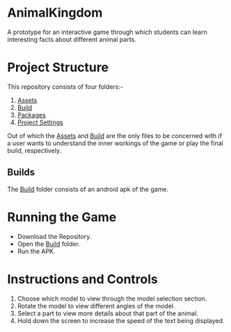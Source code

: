 # AnimalKingdom
A prototype for an interactive game through which students can learn interesting facts about different animal parts.

# Project Structure
This repository consists of four folders:- 

1. [Assets](Assets)
2. [Build](Build)
3. [Packages](Packages)
4. [Project Settings](ProjectSettings)

Out of which the [Assets](Assets) and [Build](Build) are the only files to be concerned with if a user wants to understand the inner workings of the game or play the final build, respectively.

## Builds
The [Build](Build) folder consists of an android apk of the game.

# Running the Game

- Download the Repository.
- Open the [Build](Build) folder.
- Run the APK.

# Instructions and Controls
1. Choose which model to view through the model selection section.
2. Rotate the model to view different angles of the model.
3. Select a part to view more details about that part of the animal.
4. Hold down the screen to increase the speed of the text being displayed.

